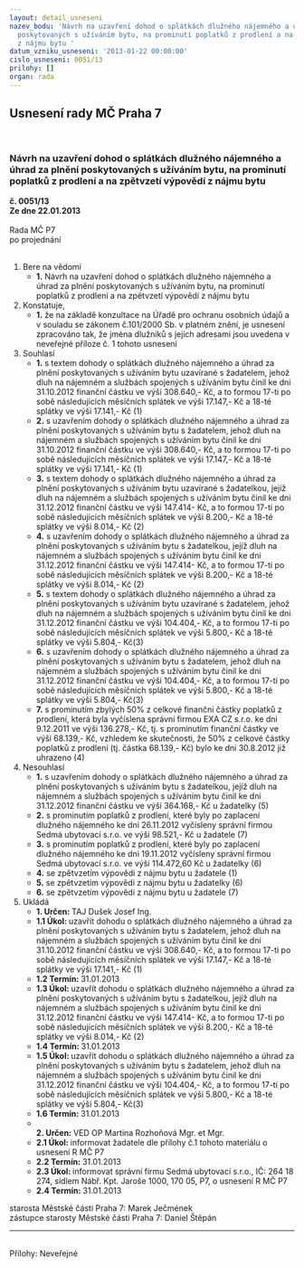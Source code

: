 ```yaml
---
layout: detail_usneseni
nazev_bodu: 'Návrh na uzavření dohod o splátkách dlužného nájemného a úhrad za plnění
  poskytovaných s užíváním bytu, na prominutí poplatků z prodlení a na zpětvzetí výpovědí
  z nájmu bytu '
datum_vzniku_usneseni: '2013-01-22 00:00:00'
cislo_usneseni: 0051/13
prilohy: []
organ: rada
---
```

<div id="ucUsn_pList" class="usn">
	<span><h2>Usnesení rady MČ Praha 7 </h2>
<br></span><div class="standBody">
<span><h3>Návrh na uzavření dohod o splátkách dlužného nájemného a úhrad za plnění poskytovaných s užíváním bytu, na prominutí poplatků z prodlení a na zpětvzetí výpovědí z nájmu bytu </h3></span><div class="center">
		<strong>č. 0051/13</strong><br>
	</div>
<div class="center">
		<strong>Ze dne 22.01.2013</strong><br><br>
	</div>Rada MČ P7<br> po projednání<br><br><ol>
<li>Bere na vědomí<ul><li>
<strong>1.</strong> Návrh na uzavření dohod o splátkách dlužného nájemného a úhrad za plnění poskytovaných s užíváním bytu, na prominutí poplatků z prodlení a na zpětvzetí výpovědí z nájmu bytu </li></ul>
</li>
<li>Konstatuje,<ul><li>
<strong>1.</strong> že na základě konzultace na Úřadě pro ochranu osobních údajů a v souladu se zákonem č.101/2000 Sb. v platném znění, je usnesení zpracováno tak, že jména dlužníků s jejich adresami jsou uvedena v neveřejné příloze č. 1 tohoto usnesení </li></ul>
</li>
<li>Souhlasí<ul>
<li>
<strong>1.</strong> s textem dohody o splátkách dlužného nájemného a úhrad za plnění poskytovaných s užíváním bytu uzavírané s žadatelem, jehož dluh na nájemném a službách spojených s užíváním bytu činil ke dni 31.10.2012 finanční částku ve výši 308.640,- Kč, a to formou 17-ti  po sobě následujících měsíčních splátek ve výši  17.147,- Kč a 18-té splátky ve výši 17.141,- Kč (1) </li>
<li>
<strong>2.</strong> s uzavřením dohody o splátkách dlužného nájemného a úhrad za plnění poskytovaných s užíváním bytu s žadatelem, jehož dluh na nájemném a službách spojených s užíváním bytu činil ke dni 31.10.2012 finanční částku ve výši 308.640,- Kč, a to formou 17-ti  po sobě následujících měsíčních splátek ve výši  17.147,- Kč a 18-té splátky ve výši 17.141,- Kč (1)  </li>
<li>
<strong>3.</strong> s textem dohody o splátkách dlužného nájemného a úhrad za plnění poskytovaných s užíváním bytu uzavírané s žadatelkou, jejíž dluh na nájemném a službách spojených s užíváním bytu činil ke dni 31.12.2012 finanční částku ve výši 147.414- Kč, a to formou 17-ti  po sobě následujících měsíčních splátek ve výši  8.200,- Kč a 18-té splátky ve výši 8.014,- Kč (2) </li>
<li>
<strong>4.</strong> s uzavřením dohody o splátkách dlužného nájemného a úhrad za plnění poskytovaných s užíváním bytu s žadatelkou, jejíž dluh na nájemném a službách spojených s užíváním bytu činil ke dni 31.12.2012 finanční částku ve výši 147.414- Kč, a to formou 17-ti  po sobě následujících měsíčních splátek ve výši  8.200,- Kč a 18-té splátky ve výši 8.014,- Kč (2) </li>
<li>
<strong>5.</strong> s textem dohody o splátkách dlužného nájemného a úhrad za plnění poskytovaných s užíváním bytu uzavírané s žadatelem, jehož dluh na nájemném  a službách spojených s užíváním bytu činil ke dni 31.12.2012 finanční částku ve výši 104.404,- Kč, a to formou 17-ti  po sobě následujících měsíčních splátek ve výši  5.800,- Kč a 18-té splátky ve výši 5.804,- Kč(3) </li>
<li>
<strong>6.</strong> s uzavřením dohody o splátkách dlužného nájemného a úhrad za plnění poskytovaných s užíváním bytu s žadatelem, jehož dluh na nájemném a službách spojených s užíváním bytu činil ke dni 31.12.2012 finanční částku ve výši 104.404,- Kč, a to formou 17-ti  po sobě následujících měsíčních splátek ve výši  5.800,- Kč a 18-té splátky ve výši 5.804,- Kč(3) </li>
<li>
<strong>7.</strong> s prominutím zbylých 50% z celkové finanční částky poplatků z prodlení, která byla vyčíslena správní firmou EXA CZ s.r.o. ke dni 9.12.2011 ve výši 136.278,- Kč, tj. s prominutím finanční částky ve výši 68.139,- Kč, vzhledem ke skutečnosti, že 50% z celkové částky poplatků z prodlení (tj. částka 68.139,- Kč) bylo ke dni 30.8.2012 již uhrazeno (4)</li>
</ul>
</li>
<li>Nesouhlasí<ul>
<li>
<strong>1.</strong> s uzavřením dohody o splátkách dlužného nájemného a úhrad za plnění poskytovaných s užíváním bytu s žadatelkou, jejíž dluh na nájemném a službách spojených s užíváním bytu činil ke dni 31.12.2012 finanční částku ve výši 364.168,- Kč u žadatelky (5)</li>
<li>
<strong>2.</strong> s prominutím poplatků z prodlení, které byly po zaplacení dlužného nájemného  ke dni 26.11.2012 vyčísleny správní firmou Sedmá ubytovací s.r.o. ve výši 98.521,- Kč u žadatele (7) </li>
<li>
<strong>3.</strong> s prominutím poplatků z prodlení, které byly po zaplacení dlužného nájemného  ke dni 19.11.2012 vyčísleny správní firmou Sedmá ubytovací s.r.o. ve výši 114.472,60 Kč u žadatelky (6)</li>
<li>
<strong>4.</strong> se zpětvzetím výpovědi z nájmu bytu u žadatele (1)</li>
<li>
<strong>5.</strong> se zpětvzetím výpovědi z nájmu bytu u žadatelky (6)</li>
<li>
<strong>6.</strong> se zpětvzetím výpovědi z nájmu bytu u žadatele (7)     </li>
</ul>
</li>
<li>Ukládá<ul>
<li>
<strong>1. Určen: </strong>TAJ Dušek Josef Ing.</li>
<li>
<strong>1.1 Úkol: </strong>uzavřít dohodu o splátkách dlužného nájemného a úhrad za plnění poskytovaných s užíváním bytu s žadatelem, jehož dluh na nájemném a službách spojených s užíváním bytu činil ke dni 31.10.2012 finanční částku ve výši 308.640,- Kč, a to formou 17-ti  po sobě následujících měsíčních splátek ve výši  17.147,- Kč a 18-té splátky ve výši 17.141,- Kč (1) </li>
<li>
<strong>1.2 Termín: </strong>31.01.2013</li>
<li>
<strong>1.3 Úkol: </strong>uzavřít dohodu o splátkách dlužného nájemného a úhrad za plnění poskytovaných s užíváním bytu s žadatelkou, jejíž dluh na nájemném a službách spojených s užíváním bytu činil ke dni 31.12.2012 finanční částku ve výši 147.414- Kč, a to formou 17-ti  po sobě následujících měsíčních splátek ve výši  8.200,- Kč a 18-té splátky ve výši 8.014,- Kč (2)  </li>
<li>
<strong>1.4 Termín: </strong>31.01.2013</li>
<li>
<strong>1.5 Úkol: </strong>uzavřít dohodu  o splátkách dlužného nájemného a úhrad za plnění poskytovaných s užíváním bytu s žadatelem, jehož dluh na nájemném a službách spojených s užíváním bytu činil ke dni 31.12.2012 finanční částku ve výši 104.404,- Kč, a to formou 17-ti  po sobě následujících měsíčních splátek ve výši  5.800,- Kč a 18-té splátky ve výši 5.804,- Kč(3) </li>
<li>
<strong>1.6 Termín: </strong>31.01.2013</li>
<li>
<strong><br>2. Určen: </strong>VED OP Martina Rozhoňová Mgr. et Mgr.</li>
<li>
<strong>2.1 Úkol: </strong>informovat žadatele dle přílohy č.1 tohoto materiálu o usnesení R MČ P7</li>
<li>
<strong>2.2 Termín: </strong>31.01.2013</li>
<li>
<strong>2.3 Úkol: </strong>informovat správní firmu Sedmá ubytovací s.r.o., IČ: 264 18 274, sídlem Nábř. Kpt. Jaroše 1000, 170 05, P7, o usnesení R MČ P7</li>
<li>
<strong>2.4 Termín: </strong>31.01.2013</li>
</ul>
</li>
</ol>starosta Městské části Praha 7: Marek Ječmének<br>zástupce starosty Městské části Praha 7: Daniel Štěpán <hr>
<br>Přílohy: Neveřejné</div>
</div>
